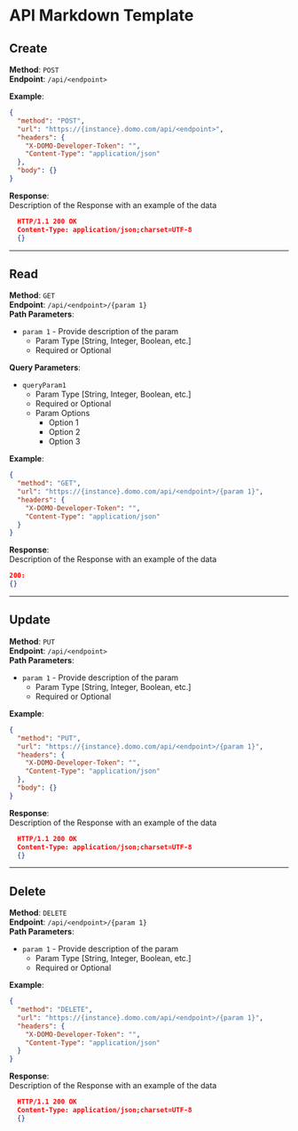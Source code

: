 # API Markdown Template

## Create

**Method**: `POST`  
**Endpoint**: `/api/<endpoint>`

**Example**:

```json http
{
  "method": "POST",
  "url": "https://{instance}.domo.com/api/<endpoint>",
  "headers": {
    "X-DOMO-Developer-Token": "",
    "Content-Type": "application/json"
  },
  "body": {}
}
```

**Response**:  
Description of the Response with an example of the data

```json
  HTTP/1.1 200 OK
  Content-Type: application/json;charset=UTF-8
  {}

```

---

## Read

**Method**: `GET`  
**Endpoint**: `/api/<endpoint>/{param 1}`  
**Path Parameters**:

- `param 1` - Provide description of the param
  - Param Type [String, Integer, Boolean, etc.]
  - Required or Optional

**Query Parameters**:

- `queryParam1`
  - Param Type [String, Integer, Boolean, etc.]
  - Required or Optional
  - Param Options
    - Option 1
    - Option 2
    - Option 3

**Example**:

```json http
{
  "method": "GET",
  "url": "https://{instance}.domo.com/api/<endpoint>/{param 1}",
  "headers": {
    "X-DOMO-Developer-Token": "",
    "Content-Type": "application/json"
  }
}
```

**Response**:  
Description of the Response with an example of the data

```json
200:
{}

```

---

## Update

**Method**: `PUT`  
**Endpoint**: `/api/<endpoint>`  
**Path Parameters**:

- `param 1` - Provide description of the param
  - Param Type [String, Integer, Boolean, etc.]
  - Required or Optional

**Example**:

```json http
{
  "method": "PUT",
  "url": "https://{instance}.domo.com/api/<endpoint>/{param 1}",
  "headers": {
    "X-DOMO-Developer-Token": "",
    "Content-Type": "application/json"
  },
  "body": {}
}
```

**Response**:  
Description of the Response with an example of the data

```json
  HTTP/1.1 200 OK
  Content-Type: application/json;charset=UTF-8
  {}

```

---

## Delete

**Method**: `DELETE`  
**Endpoint**: `/api/<endpoint>/{param 1}`  
**Path Parameters**:

- `param 1` - Provide description of the param
  - Param Type [String, Integer, Boolean, etc.]
  - Required or Optional

**Example**:

```json http
{
  "method": "DELETE",
  "url": "https://{instance}.domo.com/api/<endpoint>/{param 1}",
  "headers": {
    "X-DOMO-Developer-Token": "",
    "Content-Type": "application/json"
  }
}
```

**Response**:  
Description of the Response with an example of the data

```json
  HTTP/1.1 200 OK
  Content-Type: application/json;charset=UTF-8
  {}

```
